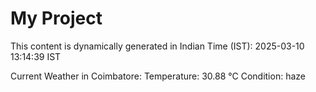 # My Project

This content is dynamically generated in Indian Time (IST): 2025-03-10 13:14:39 IST


Current Weather in Coimbatore:
Temperature: 30.88 °C
Condition: haze
